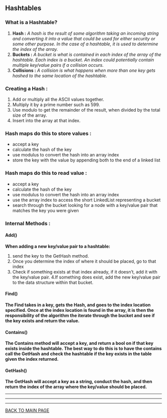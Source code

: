 ## **Hashtables**

### **What is a Hashtable?**

1. **Hash :** *A hash is the result of some algorithm taking an incoming string and converting it into a value that could be used for either security or some other purpose. In the case of a hashtable, it is used to determine the index of the array.*
2. **Buckets :** *A bucket is what is contained in each index of the array of the hashtable. Each index is a bucket. An index could potentially contain multiple key/value pairs if a collision occurs.*
3. **Collisions :** *A collision is what happens when more than one key gets hashed to the same location of the hashtable.*



### **Creating a Hash :**

1. Add or multiply all the ASCII values together.
2. Multiply it by a prime number such as 599.
3. Use modulo to get the remainder of the result, when divided by the total size of the array.
4. Insert into the array at that index.



### **Hash maps do this to store values :**

* accept a key
* calculate the hash of the key
* use modulus to convert the hash into an array index
* store the key with the value by appending both to the end of a linked list


### **Hash maps do this to read value :**

* accept a key
* calculate the hash of the key
* use modulus to convert the hash into an array index
* use the array index to access the short LinkedList representing a bucket
* search through the bucket looking for a node with a key/value pair that matches the key you were given


### **Internal Methods :**

#### **Add()**
**When adding a new key/value pair to a hashtable:**

1. send the key to the GetHash method.
2. Once you determine the index of where it should be placed, go to that index
3. Check if something exists at that index already, if it doesn’t, add it with the key/value pair.
4.If something does exist, add the new key/value pair to the data structure within that bucket.


#### **Find()**
**The Find takes in a key, gets the Hash, and goes to the index location specified. Once at the index location is found in the array, it is then the responsibility of the algorithm the iterate through the bucket and see if the key exists and return the value.**

#### **Contains()**
**The Contains method will accept a key, and return a bool on if that key exists inside the hashtable. The best way to do this is to have the contains call the GetHash and check the hashtable if the key exists in the table given the index returned.**


#### **GetHash()**
**The GetHash will accept a key as a string, conduct the hash, and then return the index of the array where the key/value should be placed.**


***
***
***
[BACK TO MAIN PAGE](https://github.com/farahalwahaibi/Reading-Notes/blob/main/README.md)
